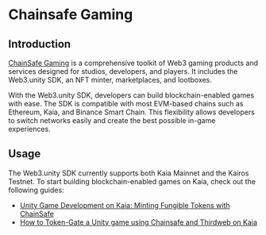 # Chainsafe Gaming

## Introduction

[ChainSafe Gaming](https://docs.gaming.chainsafe.io/) is a comprehensive toolkit of Web3 gaming products and services designed for studios, developers, and players. It includes the Web3.unity SDK, an NFT minter, marketplaces, and lootboxes.

With the Web3.unity SDK, developers can build blockchain-enabled games with ease. The SDK is compatible with most EVM-based chains such as Ethereum, Kaia, and Binance Smart Chain. This flexibility allows developers to switch networks easily and create the best possible in-game experiences.

## Usage

The Web3.unity SDK currently supports both Kaia Mainnet and the Kairos Testnet. To start building blockchain-enabled games on Kaia, check out the following guides:

- [Unity Game Development on Kaia: Minting Fungible Tokens with ChainSafe](https://medium.com/kaiachain/unity-game-development-on-kaia-minting-fungible-tokens-with-chainsafe-beea9022c42d)
- [How to Token-Gate a Unity game using Chainsafe and Thirdweb on Kaia](https://medium.com/kaiachain/how-to-token-gate-a-unity-game-using-chainsafe-and-thirdweb-on-kaia-93c574519da2)
